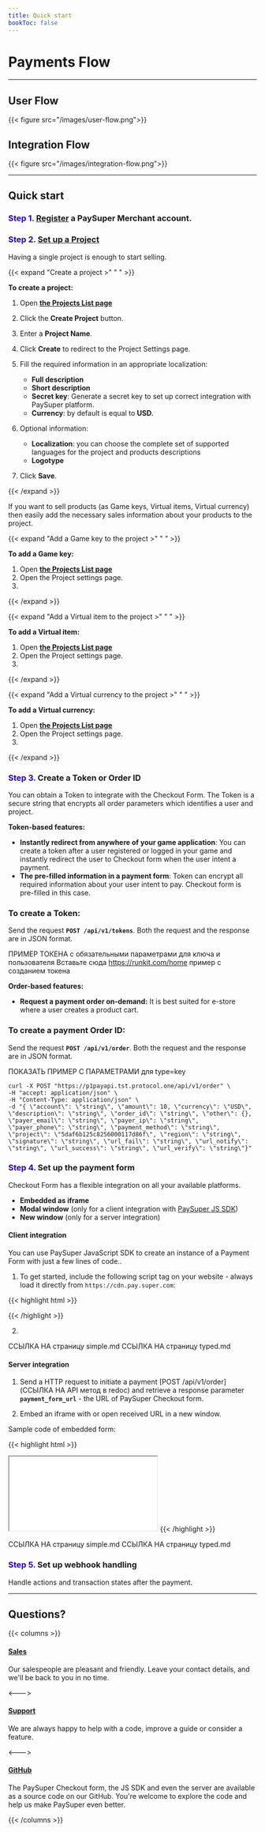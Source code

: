 ```yaml
---
title: Quick start
bookToc: false
---
```


# Payments Flow

***

## User Flow

{{< figure src="/images/user-flow.png">}}

## Integration Flow

{{< figure src="/images/integration-flow.png">}}

***

## Quick start

### <span style="color:#2e00a8;">Step 1.</span> [Register](https://docs.google.com/forms/d/e/1FAIpQLScQPU83wKPkJeui_WvxGDoXWLDL4vyD8GsWNqf9-ccwDg3dEw/viewform) a PaySuper Merchant account.

### <span style="color:#2e00a8;">Step 2.</span> [Set up a Project](https://paysupermgmt.tst.protocol.one/projects/)

Having a single project is enough to start selling. 

{{< expand "Create a project  >" " " >}}

**To create a project:**

1. Open [**the Projects List page**](https://paysupermgmt.tst.protocol.one/projects/)
2. Click the **Create Project** button.
3. Enter a **Project Name**. 
4. Click **Create** to redirect to the Project Settings page.
5. Fill the required information in an appropriate localization:

    * **Full description**
    * **Short description**
    * **Secret key**: Generate a secret key to set up correct integration with PaySuper platform.
    * **Currency**: by default is equal to **USD**.
6. Optional information:

    * **Localization**: you can choose the complete set of supported languages for the project and products descriptions
    * **Logotype**

7. Click **Save**.

{{< /expand >}}

If you want to sell products (as Game keys, Virtual items, Virtual currency) then easily add the necessary sales information about your products to the project.

{{< expand "Add a Game key to the project  >" " " >}}

**To add a Game key:**

1. Open [**the Projects List page**](https://paysupermgmt.tst.protocol.one/projects/)
2. Open the Project settings page.
3. 

{{< /expand >}}

{{< expand "Add a Virtual item to the project  >" " " >}}

**To add a Virtual item:**

1. Open [**the Projects List page**](https://paysupermgmt.tst.protocol.one/projects/)
2. Open the Project settings page.
3. 

{{< /expand >}}

{{< expand "Add a Virtual currency to the project  >" " " >}}

**To add a Virtual currency:**

1. Open [**the Projects List page**](https://paysupermgmt.tst.protocol.one/projects/)
2. Open the Project settings page.
3. 

{{< /expand >}}

### <span style="color:#2e00a8;">Step 3.</span> Create a Token or Order ID

You can obtain a Token to integrate with the Checkout Form. The Token is a secure string that encrypts all order parameters which identifies a user and project.

**Token-based features:**

* **Instantly redirect from anywhere of your game application**: You can create a token after a user registered or logged in your game and instantly redirect the user to Checkout form when the user intent a payment.
* **The pre-filled information in a payment form**: Token can encrypt all required information about your user intent to pay. Checkout form is pre-filled in this case.

### To create a Token:

Send the request **`POST /api/v1/tokens`**. Both the request and the response are in JSON format.

ПРИМЕР ТОКЕНА с обязательными параметрами для ключа и пользователя Вставьте сюда https://runkit.com/home пример с созданием токена

**Order-based features:**

* **Request a payment order on-demand:**  It is best suited for e-store where a user creates a product cart.

### To create a payment Order ID:

Send the request **`POST /api/v1/order`**. Both the request and the response are in JSON format.

ПОКАЗАТЬ ПРИМЕР С ПАРАМЕТРАМИ для type=key

    curl -X POST "https://p1payapi.tst.protocol.one/api/v1/order" \
    -H "accept: application/json" \
    -H "Content-Type: application/json" \
    -d "{ \"account\": \"string\", \"amount\": 10, \"currency\": \"USD\", \"description\": \"string\", \"order_id\": \"string\", \"other\": {}, \"payer_email\": \"string\", \"payer_ip\": \"string\", \"payer_phone\": \"string\", \"payment_method\": \"string\", \"project\": \"5daf6b125c8256000117d86f\", \"region\": \"string\", \"signature\": \"string\", \"url_fail\": \"string\", \"url_notify\": \"string\", \"url_success\": \"string\", \"url_verify\": \"string\"}"

### <span style="color:#2e00a8;">Step 4.</span> Set up the payment form

Checkout Form has a flexible integration on all your available platforms.

* **Embedded as iframe**
* **Modal window** (only for a client integration with [PaySuper JS SDK](https://github.com/paysuper/paysuper-js-sdk))
* **New window** (only for a server integration)

#### Client integration

You can use PaySuper JavaScript SDK to create an instance of a Payment Form with just a few lines of code..

1. To get started, include the following script tag on your website - always load it directly from `https://cdn.pay.super.com`:

{{< highlight html >}}
<script src="https://cdn.pay.super.com/paysdk/latest/paysuper.js"></script>
{{< /highlight >}}

2. 
ССЫЛКА НА страницу simple.md
ССЫЛКА НА страницу typed.md

#### Server integration

1. Send a HTTP request to initiate a payment [POST /api/v1/order](ССЫЛКА НА API метод в redoc) and retrieve a response parameter **`payment_form_url`** - the URL of PaySuper Checkout form.

2. Embed an iframe with or open received URL in a new window.

Sample code of embedded form:

{{< highlight html >}}
<iframe src="{payment_form_url}"></iframe>
{{< /highlight >}}

ССЫЛКА НА страницу simple.md
ССЫЛКА НА страницу typed.md


### <span style="color:#2e00a8;">Step 5.</span> Set up webhook handling

Handle actions and transaction states after the payment.

***

## Questions?

{{< columns >}}

#### [Sales](https://docs.google.com/forms/d/e/1FAIpQLScQPU83wKPkJeui_WvxGDoXWLDL4vyD8GsWNqf9-ccwDg3dEw/viewform)

Our salespeople are pleasant and friendly. Leave your contact details, and we'll be back to you in no time. 

<--->

#### [Support](https://docs.google.com/forms/d/e/1FAIpQLScQPU83wKPkJeui_WvxGDoXWLDL4vyD8GsWNqf9-ccwDg3dEw/viewform)

We are always happy to help with a code, improve a guide or consider a feature.

<--->

#### [GitHub](https://github.com/paysuper)

The PaySuper Checkout form, the JS SDK and even the server are available as a source code on our GitHub. You're welcome to explore the code and help us make PaySuper even better.

{{< /columns >}}